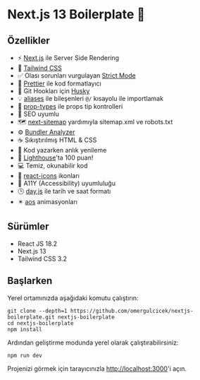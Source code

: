 # Next.js 13 Boilerplate 🚀

## Özellikler

- ⚡ [Next.js](https://nextjs.org/) ile Server Side Rendering
- 💎 [Tailwind CSS](https://tailwindcss.com/)
- ✅ Olası sorunları vurgulayan [Strict Mode](https://beta.nextjs.org/docs/api-reference/next.config.js#appdir)
- 💖 [Prettier](https://prettier.io/) ile kod formatlayıcı
- 🐶 Git Hookları için [Husky](https://typicode.github.io/husky/)
- 💡 [aliases](https://nextjs.org/docs/advanced-features/module-path-aliases) ile bileşenleri `@/` kısayolu ile importlamak
- 🚩 [prop-types](https://www.npmjs.com/package/prop-types) ile props tip kontrolleri
- 🤖 SEO uyumlu
- 🗺️ [next-sitemap](https://www.npmjs.com/package/next-sitemap) yardımıyla sitemap.xml ve robots.txt
- ⚙️ [Bundler Analyzer](https://www.npmjs.com/package/@next/bundle-analyzer)
- ☕ Sıkıştırılmış HTML & CSS
- 💨 Kod yazarken anlık yenileme
- 💯 [Lighthouse](https://pagespeed.web.dev/)'ta 100 puan!
- 💻 Temiz, okunabilir kod
- 💫 [react-icons](https://react-icons.github.io/react-icons/) ikonları
- 📜 A11Y (Accessibility) uyumluluğu
- 🕒 [day.js](https://day.js.org/docs/en/display/format) ile tarih ve saat formatı
- ✴️ [aos](https://github.com/michalsnik/aos) animasyonları

## Sürümler

- React JS 18.2
- Next.js 13
- Tailwind CSS 3.2

## Başlarken

Yerel ortamınızda aşağıdaki komutu çalıştırın:

```
git clone --depth=1 https://github.com/omergulcicek/nextjs-boilerplate.git nextjs-boilerplate
cd nextjs-boilerplate
npm install
```

Ardından geliştirme modunda yerel olarak çalıştırabilirsiniz:

```
npm run dev
```

Projenizi görmek için tarayıcınızla [http://localhost:3000](http://localhost:3000/)'i açın.
